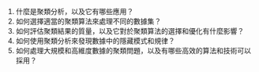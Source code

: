 1. 什麼是聚類分析，以及它有哪些應用？
2. 如何選擇適當的聚類算法來處理不同的數據集？
3. 如何評估聚類結果的質量，以及它對於聚類算法的選擇和優化有什麼影響？
4. 如何使用聚類分析來發現數據中的隱藏模式和規律？
5. 如何處理大規模和高維度數據的聚類問題，以及有哪些高效的算法和技術可以採用？